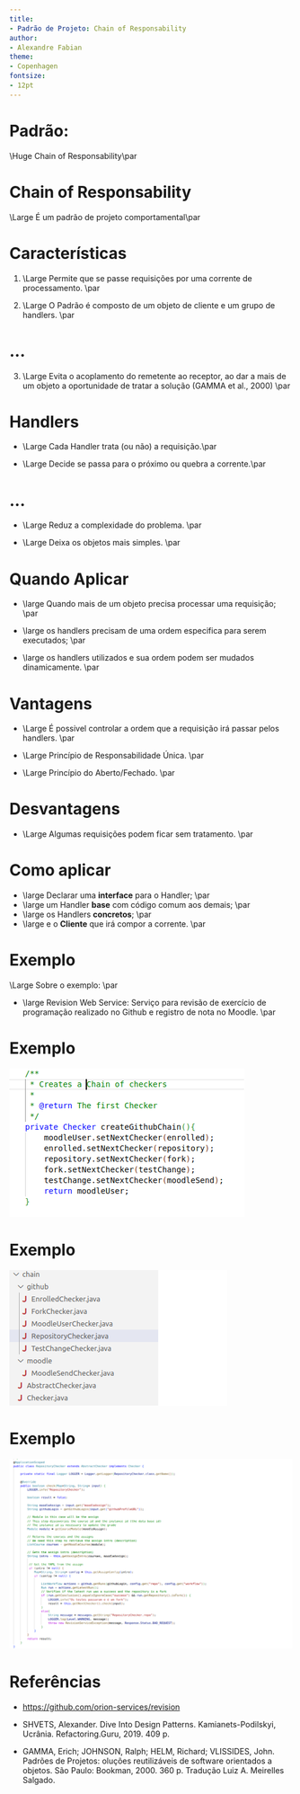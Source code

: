 ```yaml
---
title:
- Padrão de Projeto: Chain of Responsability
author:
- Alexandre Fabian
theme:
- Copenhagen
fontsize:
- 12pt
---
```


# Padrão:

\Huge Chain of Responsability\par

# Chain of Responsability

\Large É um padrão de projeto comportamental\par

# Características

1. \Large  Permite que se passe requisições por uma corrente de processamento. \par
   

2. \Large O Padrão é composto de um objeto de cliente e um grupo de handlers.  \par

# ...  
3. \Large Evita o acoplamento do remetente ao receptor, ao dar a mais de um objeto a oportunidade de tratar a solução (GAMMA et al., 2000) \par


# Handlers

- \Large Cada Handler trata (ou não) a requisição.\par
  
- \Large Decide se passa para o próximo ou quebra a corrente.\par

# ...

- \Large Reduz a complexidade do problema. \par
  
- \Large Deixa os objetos mais simples. \par

# Quando Aplicar

- \large Quando mais de um objeto precisa processar uma requisição; \par
  
- \large os handlers precisam de uma ordem especifica para serem executados; \par
  
- \large os handlers utilizados e sua ordem podem ser mudados dinamicamente. \par


# Vantagens

- \Large É possivel controlar a ordem que a requisição irá passar pelos handlers. \par
  
- \Large Princípio de Responsabilidade Única. \par
  
- \Large Princípio do Aberto/Fechado. \par

# Desvantagens

- \Large Algumas requisições podem ficar sem tratamento. \par

# Como aplicar

- \large Declarar uma **interface** para o Handler; \par
- \large um Handler **base** com código comum aos demais; \par
- \large os Handlers **concretos**; \par
- \large e o **Cliente** que irá compor a corrente. \par

# Exemplo

\Large Sobre o exemplo:  \par
- \large Revision Web Service: Serviço para revisão de exercício de
programação realizado no Github e registro de nota no Moodle. \par

# Exemplo
![Chain do Projeto Revision](chain.png)

# Exemplo
![Lista de Checkers](listaCheckers.png)

# Exemplo
![Exemplo de Checker Concreto](checkerConcreto.png)

# Referências

- https://github.com/orion-services/revision

- SHVETS, Alexander. Dive Into Design Patterns. Kamianets-Podilskyi, Ucrânia. Refactoring.Guru, 2019. 409 p.

- GAMMA, Erich; JOHNSON, Ralph; HELM, Richard; VLISSIDES, John. Padrões de Projetos: oluções reutilizáveis de software orientados a objetos. São Paulo: Bookman, 2000. 360 p. Tradução Luiz A. Meirelles Salgado.